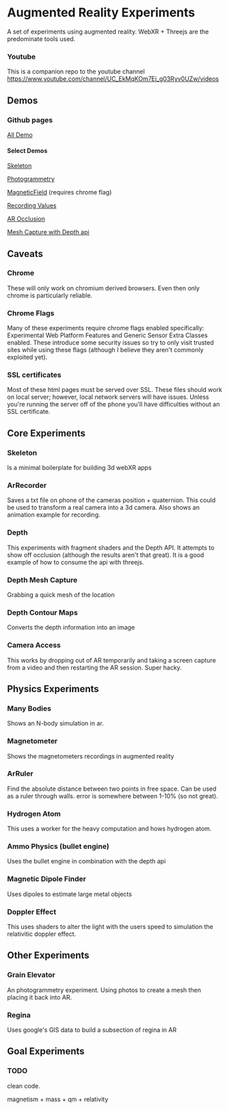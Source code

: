 # Augmented Reality Experiments
A set of experiments using augmented reality. WebXR + Threejs are the predominate tools used. 

### Youtube
This is a companion repo to the youtube channel https://www.youtube.com/channel/UC_EkMqKOm7Ej_g03Ryv0UZw/videos

## Demos

### Github pages
[All Demo](https://graemeniedermayer.github.io/ArExperiments/) 

#### Select Demos
[Skeleton](https://graemeniedermayer.github.io/ArExperiments/html/ArSkeleton.html)

[Photogrammetry](https://graemeniedermayer.github.io/ArExperiments/html/Photogrammetry.html)

[MagneticField](https://graemeniedermayer.github.io/ArExperiments/html/MagneticField.html) (requires chrome flag)

[Recording Values](https://graemeniedermayer.github.io/ArExperiments/html/arRecord.html) 

[AR Occlusion](https://graemeniedermayer.github.io/ArExperiments/html/depthOcclusion.html) 

[Mesh Capture with Depth api](https://graemeniedermayer.github.io/ArExperiments/html/depthMesh.html) 

## Caveats

### Chrome
These will only work on chromium derived browsers. Even then only chrome is particularly reliable.

### Chrome Flags
Many of these experiments require chrome flags enabled specifically: Experimental Web Platform Features and Generic Sensor Extra Classes enabled. These introduce some security issues so try to only visit trusted sites while using these flags (although I believe they aren't commonly exploited yet).

### SSL certificates
Most of these html pages must be served over SSL. These files should work on local server; however, local network servers will have issues. Unless you're running the server off of the phone you'll have difficulties without an SSL certificate.

## Core Experiments

### Skeleton
Is a minimal boilerplate for building 3d webXR apps

### ArRecorder
Saves a txt file on phone of the cameras position + quaternion. This could be used to transform a real camera into a 3d camera. Also shows an animation example for recording.

### Depth
This experiments with fragment shaders and the Depth API.  It attempts to show off occlusion (although the results aren't that great). It is a good example of how to consume the api with threejs.

### Depth Mesh Capture
Grabbing a quick mesh of the location

### Depth Contour Maps
Converts the depth information into an image

### Camera Access
This works by dropping out of AR temporarily and taking a screen capture from a video and then restarting the AR session. Super hacky.

## Physics Experiments

### Many Bodies
Shows an N-body simulation in ar.

### Magnetometer
Shows the magnetometers recordings in augmented reality 

### ArRuler
Find the absolute distance between two points in free space. Can be used as a ruler through walls. error is somewhere between 1-10% (so not great).

### Hydrogen Atom
This uses a worker for the heavy computation and hows hydrogen atom. 

### Ammo Physics (bullet engine)
Uses the bullet engine in combination with the depth api

### Magnetic Dipole Finder
Uses dipoles to estimate large metal objects

### Doppler Effect
This uses shaders to alter the light with the users speed to simulation the relativitic doppler effect.

## Other Experiments

### Grain Elevator
An photogrammetry experiment. Using photos to create a mesh then placing it back into AR.

### Regina
Uses google's GIS data to build a subsection of regina in AR

## Goal Experiments
 
### TODO
clean code.

magnetism + mass + qm + relativity
